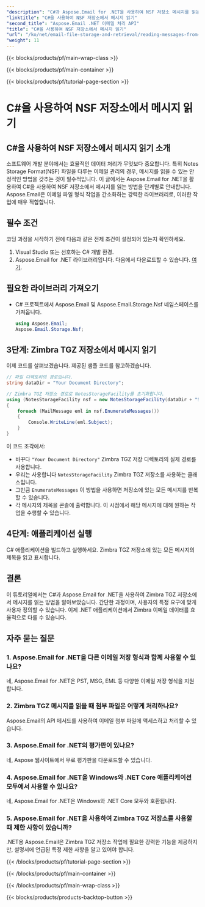 ```yaml
---
"description": "C#과 Aspose.Email for .NET을 사용하여 NSF 저장소 메시지를 읽는 방법을 알아보세요. 코드 예제가 포함된 단계별 가이드입니다."
"linktitle": "C#을 사용하여 NSF 저장소에서 메시지 읽기"
"second_title": "Aspose.Email .NET 이메일 처리 API"
"title": "C#을 사용하여 NSF 저장소에서 메시지 읽기"
"url": "/ko/net/email-file-storage-and-retrieval/reading-messages-from-nsf-storage-using-csharp/"
"weight": 11
---
```


{{< blocks/products/pf/main-wrap-class >}}

{{< blocks/products/pf/main-container >}}

{{< blocks/products/pf/tutorial-page-section >}}

# C#을 사용하여 NSF 저장소에서 메시지 읽기


## C#을 사용하여 NSF 저장소에서 메시지 읽기 소개

소프트웨어 개발 분야에서는 효율적인 데이터 처리가 무엇보다 중요합니다. 특히 Notes Storage Format(NSF) 파일을 다루는 이메일 관리의 경우, 메시지를 읽을 수 있는 안정적인 방법을 갖추는 것이 필수적입니다. 이 글에서는 Aspose.Email for .NET을 활용하여 C#을 사용하여 NSF 저장소에서 메시지를 읽는 방법을 단계별로 안내합니다. Aspose.Email은 이메일 파일 형식 작업을 간소화하는 강력한 라이브러리로, 이러한 작업에 매우 적합합니다.

## 필수 조건

코딩 과정을 시작하기 전에 다음과 같은 전제 조건이 설정되어 있는지 확인하세요.

1. Visual Studio 또는 선호하는 C# 개발 환경.
2. Aspose.Email for .NET 라이브러리입니다. 다음에서 다운로드할 수 있습니다. [여기](https://releases.aspose.com/email/net).


## 필요한 라이브러리 가져오기
- C# 프로젝트에서 Aspose.Email 및 Aspose.Email.Storage.Nsf 네임스페이스를 가져옵니다.
    ```csharp
    using Aspose.Email;
	Aspose.Email.Storage.Nsf;
    ```

## 3단계: Zimbra TGZ 저장소에서 메시지 읽기
이제 코드를 살펴보겠습니다. 제공된 샘플 코드를 참고하겠습니다.

```csharp
// 파일 디렉토리의 경로입니다.
string dataDir = "Your Document Directory";

// Zimbra TGZ 저장소 경로로 NotesStorageFacility를 초기화합니다.
using (NotesStorageFacility nsf = new NotesStorageFacility(dataDir + "SampleNSF.nsf"))
{
    foreach (MailMessage eml in nsf.EnumerateMessages())
    {
        Console.WriteLine(eml.Subject);
    }
}
```

이 코드 조각에서:
- 바꾸다 `"Your Document Directory"` Zimbra TGZ 저장 디렉토리의 실제 경로를 사용합니다.
- 우리는 사용합니다 `NotesStorageFacility` Zimbra TGZ 저장소를 사용하는 클래스입니다.
- 그만큼 `EnumerateMessages` 이 방법을 사용하면 저장소에 있는 모든 메시지를 반복할 수 있습니다.
- 각 메시지의 제목을 콘솔에 출력합니다. 이 시점에서 해당 메시지에 대해 원하는 작업을 수행할 수 있습니다.

## 4단계: 애플리케이션 실행
C# 애플리케이션을 빌드하고 실행하세요. Zimbra TGZ 저장소에 있는 모든 메시지의 제목을 읽고 표시합니다.

## 결론

이 튜토리얼에서는 C#과 Aspose.Email for .NET을 사용하여 Zimbra TGZ 저장소에서 메시지를 읽는 방법을 알아보았습니다. 간단한 과정이며, 사용자의 특정 요구에 맞게 사용자 정의할 수 있습니다. 이제 .NET 애플리케이션에서 Zimbra 이메일 데이터를 효율적으로 다룰 수 있습니다.

## 자주 묻는 질문

### 1. Aspose.Email for .NET을 다른 이메일 저장 형식과 함께 사용할 수 있나요?
네, Aspose.Email for .NET은 PST, MSG, EML 등 다양한 이메일 저장 형식을 지원합니다.

### 2. Zimbra TGZ 메시지를 읽을 때 첨부 파일은 어떻게 처리하나요?
Aspose.Email의 API 메서드를 사용하여 이메일 첨부 파일에 액세스하고 처리할 수 있습니다.

### 3. Aspose.Email for .NET의 평가판이 있나요?
네, Aspose 웹사이트에서 무료 평가판을 다운로드할 수 있습니다.

### 4. Aspose.Email for .NET을 Windows와 .NET Core 애플리케이션 모두에서 사용할 수 있나요?
네, Aspose.Email for .NET은 Windows와 .NET Core 모두와 호환됩니다.

### 5. Aspose.Email for .NET을 사용하여 Zimbra TGZ 저장소를 사용할 때 제한 사항이 있습니까?
.NET용 Aspose.Email은 Zimbra TGZ 저장소 작업에 필요한 강력한 기능을 제공하지만, 설명서에 언급된 특정 제한 사항을 알고 있어야 합니다.

{{< /blocks/products/pf/tutorial-page-section >}}

{{< /blocks/products/pf/main-container >}}

{{< /blocks/products/pf/main-wrap-class >}}

{{< blocks/products/products-backtop-button >}}